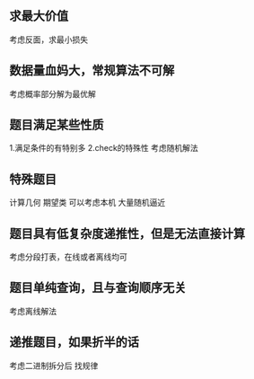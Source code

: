 ## 求最大价值
考虑反面，求最小损失
## 数据量血妈大，常规算法不可解
考虑概率部分解为最优解
## 题目满足某些性质
1.满足条件的有特别多
2.check的特殊性
考虑随机解法
## 特殊题目
计算几何   期望类
可以考虑本机  大量随机逼近
## 题目具有低复杂度递推性，但是无法直接计算
考虑分段打表，在线或者离线均可
## 题目单纯查询，且与查询顺序无关
考虑离线解法
## 递推题目，如果折半的话
考虑二进制拆分后 找规律  